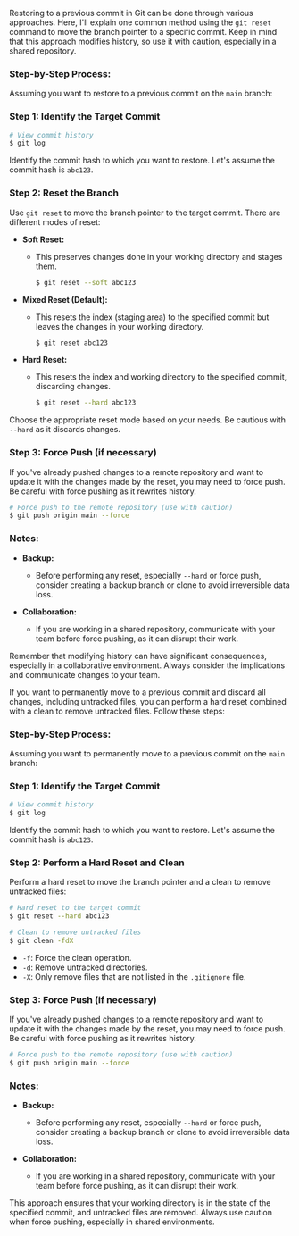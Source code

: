Restoring to a previous commit in Git can be done through various approaches. Here, I'll explain one common method using the `git reset` command to move the branch pointer to a specific commit. Keep in mind that this approach modifies history, so use it with caution, especially in a shared repository.

### Step-by-Step Process:

Assuming you want to restore to a previous commit on the `main` branch:

### Step 1: Identify the Target Commit

```bash
# View commit history
$ git log
```

Identify the commit hash to which you want to restore. Let's assume the commit hash is `abc123`.

### Step 2: Reset the Branch

Use `git reset` to move the branch pointer to the target commit. There are different modes of reset:

- **Soft Reset:**
  - This preserves changes done in your working directory and stages them.

    ```bash
    $ git reset --soft abc123
    ```

- **Mixed Reset (Default):**
  - This resets the index (staging area) to the specified commit but leaves the changes in your working directory.

    ```bash
    $ git reset abc123
    ```

- **Hard Reset:**
  - This resets the index and working directory to the specified commit, discarding changes.

    ```bash
    $ git reset --hard abc123
    ```

Choose the appropriate reset mode based on your needs. Be cautious with `--hard` as it discards changes.

### Step 3: Force Push (if necessary)

If you've already pushed changes to a remote repository and want to update it with the changes made by the reset, you may need to force push. Be careful with force pushing as it rewrites history.

```bash
# Force push to the remote repository (use with caution)
$ git push origin main --force
```

### Notes:

- **Backup:**
  - Before performing any reset, especially `--hard` or force push, consider creating a backup branch or clone to avoid irreversible data loss.

- **Collaboration:**
  - If you are working in a shared repository, communicate with your team before force pushing, as it can disrupt their work.

Remember that modifying history can have significant consequences, especially in a collaborative environment. Always consider the implications and communicate changes to your team.




If you want to permanently move to a previous commit and discard all changes, including untracked files, you can perform a hard reset combined with a clean to remove untracked files. Follow these steps:

### Step-by-Step Process:

Assuming you want to permanently move to a previous commit on the `main` branch:

### Step 1: Identify the Target Commit

```bash
# View commit history
$ git log
```

Identify the commit hash to which you want to restore. Let's assume the commit hash is `abc123`.

### Step 2: Perform a Hard Reset and Clean

Perform a hard reset to move the branch pointer and a clean to remove untracked files:

```bash
# Hard reset to the target commit
$ git reset --hard abc123

# Clean to remove untracked files
$ git clean -fdX
```

- `-f`: Force the clean operation.
- `-d`: Remove untracked directories.
- `-X`: Only remove files that are not listed in the `.gitignore` file.

### Step 3: Force Push (if necessary)

If you've already pushed changes to a remote repository and want to update it with the changes made by the reset, you may need to force push. Be careful with force pushing as it rewrites history.

```bash
# Force push to the remote repository (use with caution)
$ git push origin main --force
```

### Notes:

- **Backup:**
  - Before performing any reset, especially `--hard` or force push, consider creating a backup branch or clone to avoid irreversible data loss.

- **Collaboration:**
  - If you are working in a shared repository, communicate with your team before force pushing, as it can disrupt their work.

This approach ensures that your working directory is in the state of the specified commit, and untracked files are removed. Always use caution when force pushing, especially in shared environments.

